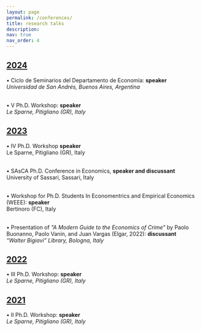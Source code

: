 ```yaml
---
layout: page
permalink: /conferences/
title: research talks
description:
nav: true
nav_order: 4
---
```


<div class="projects">
  <a id="2024" href="javascript:void(0);" onclick="toggleVisibility('2024-content')">
    <h2 class="category"> 2024 </h2>
  </a>
</div>

<!-- 2024 -->
<div id="2024-content" style="display: block;">
  
<p style="margin-bottom: 0;"> <span style="color: var(--global-theme-color);">•</span> Ciclo de Seminarios del Departamento de Economía: <span style="color: var(--global-theme-color);"><b>speaker</b></span> <br> <i>Universidad de San Andrés, Buenos Aires, Argentina</i> </p>

<br>

<p style="margin-bottom: 0;"> <span style="color: var(--global-theme-color);">•</span> &#8548; Ph.D. Workshop: <span style="color: var(--global-theme-color);"><b>speaker</b></span> <br> <i>Le Sparne, Pitigliano (GR), Italy</i> </p>

</div>
<!-- end -->

<div class="projects">
  <a id="2023" href="javascript:void(0);" onclick="toggleVisibility('2023-content')">
    <h2 class="category"> 2023 </h2>
  </a>
</div>

<!-- 2023 -->
<div id="2023-content" style="display: block;">

<p style="margin-bottom: 0;"> <span style="color: var(--global-theme-color);">•</span> &#8547; Ph.D. Workshop <span style="color: var(--global-theme-color);"><b>speaker</b></span> <br> Le Sparne, Pitigliano (GR), Italy </p>

<br>

<p style="margin-bottom: 0;"> <span style="color: var(--global-theme-color);">•</span> SAsCA Ph.D. Conference in Economics, <span style="color: var(--global-theme-color);"><b>speaker and discussant</b></span> <br> University of Sassari, Sassari, Italy </p>

<br>

<p style="margin-bottom: 0;"> <span style="color: var(--global-theme-color);">•</span> Workshop for Ph.D. Students In Economentrics and Empirical Economics (WEEE): <span style="color: var(--global-theme-color);"><b>speaker</b></span> <br> Bertinoro (FC), Italy </p>

<br>

<p style="margin-bottom: 0;"> <span style="color: var(--global-theme-color);">•</span> Presentation of <i>"A Modern Guide to the Economics of Crime"</i> by Paolo Buonanno, Paolo Vanin, and Juan Vargas (Elgar, 2022): <span style="color: var(--global-theme-color);"><b>discussant</b></span> <br> <i>“Walter Bigiavi” Library, Bologna, Italy</i> </p>

</div>
<!-- end -->

<div class="projects">
  <a id="2022" href="javascript:void(0);" onclick="toggleVisibility('2022-content')">
    <h2 class="category"> 2022 </h2>
  </a>
</div>

<!-- 2022 -->
<div id="2022-content" style="display: block;">

<p style="margin-bottom: 0;"> <span style="color: var(--global-theme-color);">•</span> &#8546; Ph.D. Workshop: <span style="color: var(--global-theme-color);"><b>speaker</b></span> <br> <i>Le Sparne, Pitigliano (GR), Italy</i> </p>

</div>
<!-- end -->

<div class="projects">
  <a id="2021" href="javascript:void(0);" onclick="toggleVisibility('2021-content')">
    <h2 class="category"> 2021 </h2>
  </a>
</div>

<!-- 2021 -->
<div id="2021-content" style="display: block;">

<p style="margin-bottom: 0;"> <span style="color: var(--global-theme-color);">•</span> &#8545; Ph.D. Workshop: <span style="color: var(--global-theme-color);"><b>speaker</b></span> <br> <i>Le Sparne, Pitigliano (GR), Italy</i> </p>

</div>
<!-- end -->

<!-- Inline script -->
<script>
  function toggleVisibility(id) {
    var content = document.getElementById(id);
    if (content.style.display === "none") {
      content.style.display = "block";
    } else {
      content.style.display = "none";
    }
  }
</script>
